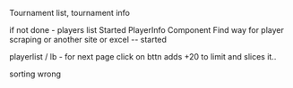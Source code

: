 Tournament list, tournament info

if not done - players list
Started PlayerInfo Component
Find way for player scraping or another site or excel -- started

playerlist / lb - for next page click on bttn adds +20 to limit and slices it..

sorting wrong
